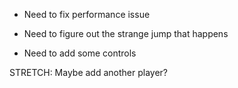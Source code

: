 - Need to fix performance issue
- Need to figure out the strange jump that happens

- Need to add some controls

STRETCH: Maybe add another player?

